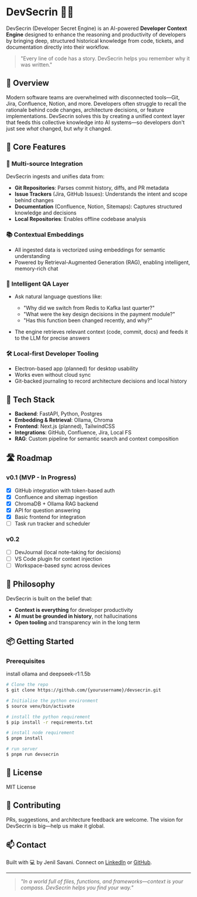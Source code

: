 # DevSecrin 🧠📘

DevSecrin (Developer Secret Engine) is an AI-powered **Developer Context Engine** designed to enhance the reasoning and productivity of developers by bringing deep, structured historical knowledge from code, tickets, and documentation directly into their workflow.

> "Every line of code has a story. DevSecrin helps you remember why it was written."

## 🚀 Overview

Modern software teams are overwhelmed with disconnected tools—Git, Jira, Confluence, Notion, and more. Developers often struggle to recall the rationale behind code changes, architecture decisions, or feature implementations. DevSecrin solves this by creating a unified context layer that feeds this collective knowledge into AI systems—so developers don't just see *what* changed, but *why* it changed.

## 🧩 Core Features

### 🔌 Multi-source Integration

DevSecrin ingests and unifies data from:

* **Git Repositories**: Parses commit history, diffs, and PR metadata
* **Issue Trackers** (Jira, GitHub Issues): Understands the intent and scope behind changes
* **Documentation** (Confluence, Notion, Sitemaps): Captures structured knowledge and decisions
* **Local Repositories**: Enables offline codebase analysis

### 📚 Contextual Embeddings

* All ingested data is vectorized using embeddings for semantic understanding
* Powered by Retrieval-Augmented Generation (RAG), enabling intelligent, memory-rich chat

### 💬 Intelligent QA Layer

* Ask natural language questions like:

  * "Why did we switch from Redis to Kafka last quarter?"
  * "What were the key design decisions in the payment module?"
  * "Has this function been changed recently, and why?"
* The engine retrieves relevant context (code, commit, docs) and feeds it to the LLM for precise answers

### 🛠️ Local-first Developer Tooling

* Electron-based app (planned) for desktop usability
* Works even without cloud sync
* Git-backed journaling to record architecture decisions and local history

## 🧱 Tech Stack

* **Backend**: FastAPI, Python, Postgres
* **Embedding & Retrieval**: Ollama, Chroma
* **Frontend**: Next.js (planned), TailwindCSS
* **Integrations**: GitHub, Confluence, Jira, Local FS
* **RAG**: Custom pipeline for semantic search and context composition

## 🛣️ Roadmap

### v0.1 (MVP - In Progress)

* [x] GitHub integration with token-based auth
* [x] Confluence and sitemap ingestion
* [x] ChromaDB + Ollama RAG backend
* [x] API for question answering
* [x] Basic frontend for integration
* [ ] Task run tracker and scheduler

### v0.2

* [ ] DevJournal (local note-taking for decisions)
* [ ] VS Code plugin for context injection
* [ ] Workspace-based sync across devices

## 🧠 Philosophy

DevSecrin is built on the belief that:

* **Context is everything** for developer productivity
* **AI must be grounded in history**, not hallucinations
* **Open tooling** and transparency win in the long term

## 📦 Getting Started

### Prerequisites
install ollama and deepseek-r1:1.5b

```bash
# Clone the repo
$ git clone https://github.com/{yourusername}/devsecrin.git

# Initialise the python environment
$ source venv/bin/activate

# install the python requirement
$ pip install -r requirements.txt

# install node requirement
$ pnpm install

# run server
$ pnpm run devsecrin
```

## 📄 License

MIT License

## 🙌 Contributing

PRs, suggestions, and architecture feedback are welcome. The vision for DevSecrin is big—help us make it global.

## 📫 Contact

Built with 💻 by Jenil Savani. Connect on [LinkedIn](https://www.linkedin.com/in/jenil-savani/) or [GitHub](https://github.com/jenilsavani9).

---

> *"In a world full of files, functions, and frameworks—context is your compass. DevSecrin helps you find your way."*
